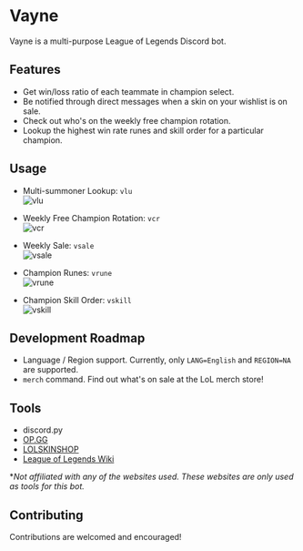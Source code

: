 # Vayne
Vayne is a multi-purpose League of Legends Discord bot.

## Features
* Get win/loss ratio of each teammate in champion select.
* Be notified through direct messages when a skin on your wishlist is on sale.
* Check out who's on the weekly free champion rotation. 
* Lookup the highest win rate runes and skill order for a particular champion.

## Usage

* Multi-summoner Lookup: `vlu`\
![vlu](https://i.imgur.com/OjSi9I5.png)

* Weekly Free Champion Rotation: `vcr`\
![vcr](https://i.imgur.com/F2jBO92.png)

* Weekly Sale: `vsale`\
![vsale](https://i.imgur.com/koeB1D8.png)

* Champion Runes: `vrune`\
![vrune](https://i.imgur.com/LvZF6NW.png)

* Champion Skill Order: `vskill`\
![vskill](https://i.imgur.com/8zqqekx.png)

## Development Roadmap
* Language / Region support. Currently, only `LANG=English` and `REGION=NA` are supported.
* `merch` command. Find out what's on sale at the LoL merch store!

## Tools
* discord.py
* [OP.GG](https://na.op.gg/)
* [LOLSKINSHOP](https://lolskinshop.com/)
* [League of Legends Wiki](https://leagueoflegends.fandom.com)

**Not affiliated with any of the websites used. These websites are only used as tools for this bot.*

## Contributing
Contributions are welcomed and encouraged!
